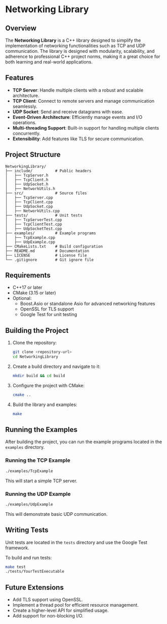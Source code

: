 # Networking Library

## Overview
The **Networking Library** is a C++ library designed to simplify the implementation of networking functionalities such as TCP and UDP communication. The library is designed with modularity, scalability, and adherence to professional C++ project norms, making it a great choice for both learning and real-world applications.

## Features
- **TCP Server**: Handle multiple clients with a robust and scalable architecture.
- **TCP Client**: Connect to remote servers and manage communication seamlessly.
- **UDP Socket**: Send and receive datagrams with ease.
- **Event-Driven Architecture**: Efficiently manage events and I/O operations.
- **Multi-threading Support**: Built-in support for handling multiple clients concurrently.
- **Extensibility**: Add features like TLS for secure communication.

## Project Structure
```
NetworkingLibrary/
├── include/          # Public headers
│   ├── TcpServer.h
│   ├── TcpClient.h
│   ├── UdpSocket.h
│   ├── NetworkUtils.h
├── src/              # Source files
│   ├── TcpServer.cpp
│   ├── TcpClient.cpp
│   ├── UdpSocket.cpp
│   ├── NetworkUtils.cpp
├── tests/            # Unit tests
│   ├── TcpServerTest.cpp
│   ├── TcpClientTest.cpp
│   ├── UdpSocketTest.cpp
├── examples/         # Example programs
│   ├── TcpExample.cpp
│   ├── UdpExample.cpp
├── CMakeLists.txt    # Build configuration
├── README.md         # Documentation
├── LICENSE           # License file
└── .gitignore        # Git ignore file
```

## Requirements
- C++17 or later
- CMake (3.15 or later)
- Optional:
  - Boost.Asio or standalone Asio for advanced networking features
  - OpenSSL for TLS support
  - Google Test for unit testing

## Building the Project
1. Clone the repository:
   ```bash
   git clone <repository-url>
   cd NetworkingLibrary
   ```
2. Create a build directory and navigate to it:
   ```bash
   mkdir build && cd build
   ```
3. Configure the project with CMake:
   ```bash
   cmake ..
   ```
4. Build the library and examples:
   ```bash
   make
   ```

## Running the Examples
After building the project, you can run the example programs located in the `examples` directory.

### Running the TCP Example
```bash
./examples/TcpExample
```
This will start a simple TCP server.

### Running the UDP Example
```bash
./examples/UdpExample
```
This will demonstrate basic UDP communication.

## Writing Tests
Unit tests are located in the `tests` directory and use the Google Test framework.

To build and run tests:
```bash
make test
./tests/YourTestExecutable
```

## Future Extensions
- Add TLS support using OpenSSL.
- Implement a thread pool for efficient resource management.
- Create a higher-level API for simplified usage.
- Add support for non-blocking I/O.
